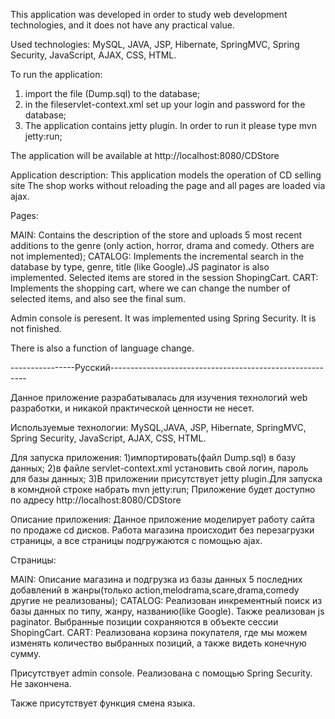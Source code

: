 This application was developed in order to study web development technologies, and  it does not have any practical value. 

Used technologies: 
MySQL, JAVA, JSP, Hibernate, SpringMVC, Spring Security, JavaScript, AJAX, CSS, HTML. 


To run the application: 
1) import the file (Dump.sql) to the database; 
2) in the fileservlet-context.xml set up your login and password for the database; 
3) The application contains jetty plugin. In order to run it please type mvn jetty:run;

The application will be available at http://localhost:8080/CDStore 

Application description: 
This application models the operation of CD selling site
The shop works without reloading the page and all pages are loaded via ajax. 

 Pages: 

MAIN: Contains the description of the store and uploads 5 most recent additions to the genre (only action, horror, drama  and comedy. Others are not implemented); 
CATALOG: Implements  the incremental search in the database by type, genre, title (like Google).JS paginator is also implemented. Selected items are stored in the session ShopingCart. 
CART: Implements the shopping cart, where we can change the number of selected items, and also see the final sum. 


Admin console is peresent. It was implemented using Spring Security. It is not finished.

There is also a function of language change.

----------------Русский---------------------------------------------------------

Данное приложение разрабатывалась для изучения технологий web разработки, и никакой практической ценности не несет.

Используемые технологии:
MySQL,JAVA, JSP, Hibernate, SpringMVC, Spring Security, JavaScript, AJAX, CSS, HTML.


Для запуска приложения:
   1)импортировать(файл Dump.sql) в базу данных;
   2)в файле servlet-context.xml установить свой логин, пароль для базы данных;
   3)В приложении присутствует jetty plugin.Для запуска в комндной строке набрать mvn jetty:run;
    Приложение будет доступно по адресу http://localhost:8080/CDStore
 
Описание приложения:
 Данное приложение моделирует работу сайта по продаже cd дисков.
 Работа магазина происходит без перезагрузки страницы, а все страницы подгружаются с помощью ajax.
 
 Страницы:
 
 MAIN: Описание магазина и подгрузка из базы данных 5 последних добавлений в жанры(только action,melodrama,scare,drama,comedy другие не реализованы);
 CATALOG: Реализован инкрементный поиск из базы данных по типу, жанру, названию(like Google). Также реализован js paginator. Выбранные позиции сохраняются в
  объекте сессии ShopingCart.
 CART: Реализована корзина покупателя, где мы можем изменять количество выбранных позиций, а также видеть конечную сумму.


Присутствует admin console. Реализована с помощью Spring Security. Не закончена.

Также присутствует функция смена языка.

